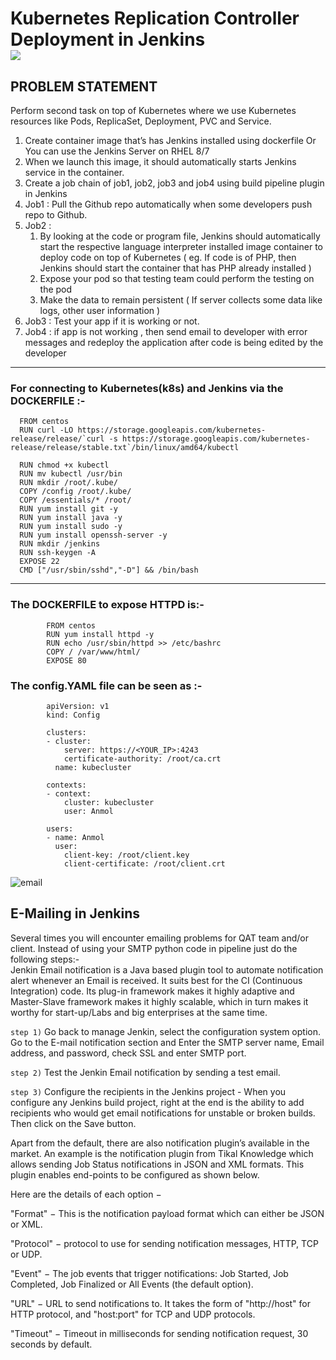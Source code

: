 # Kubernetes Replication Controller Deployment in Jenkins <br/><img src="https://miro.medium.com/max/662/1*WcsxEzPbIGvFBQY6j2in5Q.png"></img>

## PROBLEM STATEMENT
Perform second task on top of Kubernetes where we use Kubernetes resources like Pods, ReplicaSet, Deployment, PVC and Service.

1. Create container image that’s has Jenkins installed  using dockerfile  Or You can use the Jenkins Server on RHEL 8/7
2.  When we launch this image, it should automatically starts Jenkins service in the container.
3.  Create a job chain of job1, job2, job3 and  job4 using build pipeline plugin in Jenkins 
4.  Job1 : Pull  the Github repo automatically when some developers push repo to Github.
5. Job2 : 
    1. By looking at the code or program file, Jenkins should automatically start the respective language interpreter installed image container to deploy code on top of Kubernetes ( eg. If code is of  PHP, then Jenkins should start the container that has PHP already installed )
    2.  Expose your pod so that testing team could perform the testing on the pod
    3. Make the data to remain persistent ( If server collects some data like logs, other user information )
6.  Job3 : Test your app if it  is working or not.
7.  Job4 : if app is not working , then send email to developer with error messages and redeploy the application after code is being edited by the developer
_________________________________________________________________________________________________________
### For connecting to Kubernetes(k8s) and Jenkins via the DOCKERFILE :-
      FROM centos 
      RUN curl -LO https://storage.googleapis.com/kubernetes-release/release/`curl -s https://storage.googleapis.com/kubernetes-release/release/stable.txt`/bin/linux/amd64/kubectl

      RUN chmod +x kubectl
      RUN mv kubectl /usr/bin
      RUN mkdir /root/.kube/
      COPY /config /root/.kube/
      COPY /essentials/* /root/
      RUN yum install git -y
      RUN yum install java -y
      RUN yum install sudo -y
      RUN yum install openssh-server -y
      RUN mkdir /jenkins
      RUN ssh-keygen -A
      EXPOSE 22
      CMD ["/usr/sbin/sshd","-D"] && /bin/bash
_____________________________________________________________________________________________________________________________________________________________________
### The DOCKERFILE to expose HTTPD is:-

            FROM centos
            RUN yum install httpd -y
            RUN echo /usr/sbin/httpd >> /etc/bashrc
            COPY / /var/www/html/
            EXPOSE 80
      
### The config.YAML file can be seen as :-

            apiVersion: v1
            kind: Config

            clusters:
            - cluster:
                server: https://<YOUR_IP>:4243
                certificate-authority: /root/ca.crt
              name: kubecluster

            contexts:
            - context:
                cluster: kubecluster
                user: Anmol

            users:
            - name: Anmol
              user:
                client-key: /root/client.key
                client-certificate: /root/client.crt
             
![email](https://miro.medium.com/max/600/1*qzDG-ROC1aUkVZ-LYVe5pA.jpeg)
## E-Mailing in Jenkins
Several times you will encounter emailing problems for QAT team and/or client. Instead of using your SMTP python code in pipeline just do the following steps:-<br/>
Jenkin Email notification is a Java based plugin tool to automate notification alert whenever an Email is received. It suits best for the CI (Continuous Integration) code. Its plug-in framework makes it highly adaptive and Master-Slave framework makes it highly scalable, which in turn makes it worthy for start-up/Labs and big enterprises at the same time.

`step 1)` Go back to manage Jenkin, select the configuration system option. Go to the E-mail notification section and Enter the SMTP server name, Email address, and password, check SSL and enter SMTP port.

`step 2)` Test the Jenkin Email notification by sending a test email.

`step 3)` Configure the recipients in the Jenkins project - When you configure any Jenkins build project, right at the end is the ability to add recipients who would get email notifications for unstable or broken builds. Then click on the Save button.

Apart from the default, there are also notification plugin’s available in the market. An example is the notification plugin from Tikal Knowledge which allows sending Job Status notifications in JSON and XML formats. This plugin enables end-points to be configured as shown below.


Here are the details of each option −

"Format" − This is the notification payload format which can either be JSON or XML.

"Protocol" − protocol to use for sending notification messages, HTTP, TCP or UDP.

"Event" − The job events that trigger notifications: Job Started, Job Completed, Job Finalized or All Events (the default option).

"URL" − URL to send notifications to. It takes the form of "http://host" for HTTP protocol, and "host:port" for TCP and UDP protocols.

"Timeout" − Timeout in milliseconds for sending notification request, 30 seconds by default.
